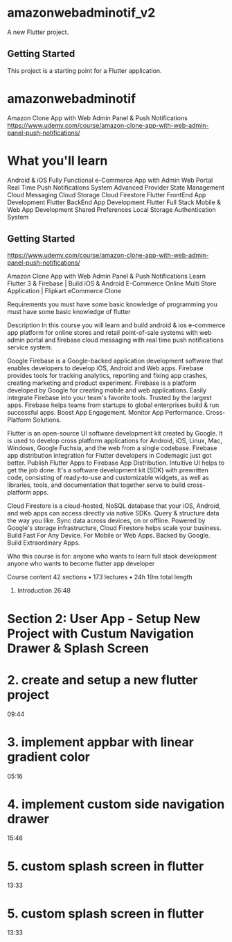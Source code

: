 # amazonwebadminotif_v2

A new Flutter project.

## Getting Started

This project is a starting point for a Flutter application.
# amazonwebadminotif

Amazon Clone App with Web Admin Panel & Push Notifications
https://www.udemy.com/course/amazon-clone-app-with-web-admin-panel-push-notifications/


# What you'll learn
Android & iOS Fully Functional e-Commerce App with Admin Web Portal
Real Time Push Notifications System
Advanced Provider State Management
Cloud Messaging
Cloud Storage
Cloud Firestore
Flutter FrontEnd App Development
Flutter BackEnd App Development
Flutter Full Stack Mobile & Web App Development
Shared Preferences
Local Storage
Authentication System


## Getting Started

https://www.udemy.com/course/amazon-clone-app-with-web-admin-panel-push-notifications/

Amazon Clone App with Web Admin Panel & Push Notifications
Learn Flutter 3 & Firebase | Build iOS & Android E-Commerce Online Multi Store Application | Flipkart eCommerce Clone

Requirements
you must have some basic knowledge of programming
you must have some basic knowledge of flutter

Description
In this course you will learn and build android & ios e-commerce app platform for online stores and retail point-of-sale systems with web admin portal and firebase cloud messaging with real time push notifications service system.

Google Firebase is a Google-backed application development software that enables developers to develop iOS, Android and Web apps. Firebase provides tools for tracking analytics, reporting and fixing app crashes, creating marketing and product experiment. Firebase is a platform developed by Google for creating mobile and web applications. Easily integrate Firebase into your team's favorite tools. Trusted by the largest apps. Firebase helps teams from startups to global enterprises build & run successful apps. Boost App Engagement. Monitor App Performance. Cross-Platform Solutions.

Flutter is an open-source UI software development kit created by Google. It is used to develop cross platform applications for Android, iOS, Linux, Mac, Windows, Google Fuchsia, and the web from a single codebase. Firebase app distribution integration for Flutter developers in Codemagic just got better. Publish Flutter Apps to Firebase App Distribution. Intuitive UI helps to get the job done. It's a software development kit (SDK) with prewritten code, consisting of ready-to-use and customizable widgets, as well as libraries, tools, and documentation that together serve to build cross-platform apps.

Cloud Firestore is a cloud-hosted, NoSQL database that your iOS, Android, and web apps can access directly via native SDKs. Query & structure data the way you like. Sync data across devices, on or offline. Powered by Google's storage infrastructure, Cloud Firestore helps scale your business. Build Fast For Any Device. For Mobile or Web Apps. Backed by Google. Build Extraordinary Apps.

Who this course is for:
anyone who wants to learn full stack development
anyone who wants to become flutter app developer



Course content
42 sections • 173 lectures • 24h 19m total length
1. Introduction
   26:48
# Section 2: User App - Setup New Project with Custum Navigation Drawer & Splash Screen
   # 2. create and setup a new flutter project
   09:44
   # 3. implement appbar with linear gradient color
   05:16
   # 4. implement custom side navigation drawer
   15:46
   # 5. custom splash screen in flutter
   13:33

# 5. custom splash screen in flutter
13:33
 
